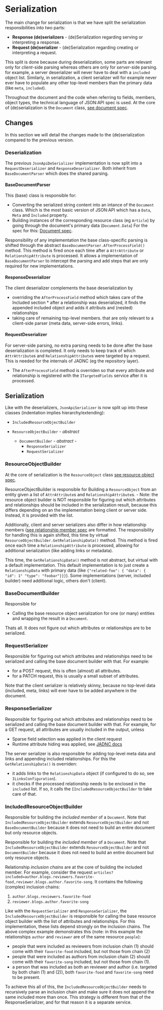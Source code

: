 
# Serialization

The main change for serialization is that we have split the serialization responsibilities into two parts:

* **Response (de)serializers** - (de)Serialization regarding serving or interpreting a response.
* **Request (de)serializer** - (de)Serialization regarding creating or interpreting a request.

This split is done because during deserialization, some parts are relevant only for *client*-side parsing whereas others are only for *server*-side parsing. for example, a server deserializer will never have to deal with a `included` object list. Similarly, in serialization, a client serializer will for example never ever have to populate any other top-level members than the primary data (like `meta`, `included`). 

Throughout the document and the code when referring to fields, members, object types, the technical language of JSON:API spec is used. At the core of (de)serialization is the
`Document` class, [see document spec](https://jsonapi.org/format/#document-structure).

## Changes

In this section we will detail the changes made to the (de)serialization compared to the previous version.

### Deserialization

The previous `JsonApiDeSerializer` implementation is now split into a `RequestDeserializer` and `ResponseDeserializer`. Both inherit from `BaseDocumentParser` which does the shared parsing.

#### BaseDocumentParser

This (base) class is responsible for:

* Converting the serialized string content into an intance of the `Document` class. Which is the most basic version of JSON:API which has a `Data`, `Meta` and `Included` property.
* Building instances of the corresponding resource class (eg `Article`) by going through the document's primary data (`Document.Data`) For the spec for this: [Document spec](https://jsonapi.org/format/#document-top-level).

Responsibility of any implementation the base class-specific parsing is shifted through the abstract `BaseDocumentParser.AfterProcessField()` method. This method is fired once each time after a `AttrAttribute` or `RelationshipAttribute` is processed. It allows a implementation of `BaseDocumentParser` to intercept the parsing and add steps that are only required for new implementations.

#### ResponseDeserializer

The client deserializer complements the base deserialization by

* overriding the `AfterProcessField` method which takes care of the Included section \* after a relationship was deserialized, it finds the appended included object and adds it attributs and (nested) relationships
* taking care of remaining top-level members. that are only relevant to a client-side parser (meta data, server-side errors, links).

#### RequestDeserializer

For server-side parsing, no extra parsing needs to be done after the base deserialization is completed. It only needs to keep track of which `AttrAttribute`s and `RelationshipAttribute`s were targeted by a request. This is needed for the internals of JADNC (eg the repository layer).

* The `AfterProcessField` method is overriden so that every attribute and relationship is registered with the `ITargetedFields` service after it is processed.

## Serialization

Like with the deserializers, `JsonApiSerializer` is now split up into these classes (indentation implies hierarchy/extending):

* `IncludedResourceObjectBuilder`

* `ResourceObjectBuilder` - *abstract* 
  * `DocumentBuilder` - *abstract* -
    * `ResponseSerializer`
    * `RequestSerializer`

### ResourceObjectBuilder

At the core of serialization is the `ResourceObject` class [see resource object spec](https://jsonapi.org/format/#document-resource-objects).

ResourceObjectBuilder is responsible for Building a `ResourceObject` from an entity given a list of `AttrAttribute`s and `RelationshipAttribute`s. - Note: the resource object builder is NOT responsible for figuring out which attributes and relationships should be included in the serialization result, because this differs depending on an the implementation being client or server side. Instead, it is provided with the list.

Additionally, client and server serializers also differ in how relationship members ([see relationship member spec](https://jsonapi.org/format/#document-resource-object-attributes) are formatted. The responsibility for handling this is again shifted, this time by virtual `ResourceObjectBuilder.GetRelationshipData()` method. This method is fired once each time a `RelationshipAttribute` is processed, allowing for additional serialization (like adding links or metadata).

This time, the `GetRelationshipData()` method is not abstract, but virtual with a default implementation. This default implementation is to just create a `RelationshipData` with primary data (like `{"related-foo": { "data": { "id": 1" "type": "foobar"}}}`). Some implementations (server, included builder) need additional logic, others don't (client).

### BaseDocumentBuilder
Responsible for

-   Calling the base resource object serialization for one (or many) entities and wrapping the result in a `Document`.

Thats all. It does not figure out which attributes or relationships are to be serialized.

### RequestSerializer

Responsible for figuring out which attributes and relationships need to be serialized and calling the base document builder with that.
For example:

-   for a POST request, this is often (almost) all attributes.
-   for a PATCH request, this is usually a small subset of attributes.

Note that the client serializer is relatively skinny, because no top-level data (included, meta, links) will ever have to be added anywhere in the document.

### ResponseSerializer

Responsible for figuring out which attributes and relationships need to be serialized and calling the base document builder with that.
For example, for a GET request, all attributes are usually included in the output, unless

* Sparse field selection was applied in the client request
* Runtime attribute hiding was applied, see [JADNC docs](https://json-api-dotnet.github.io/JsonApiDotNetCore/usage/resources/resource-definitions.html#runtime-attribute-filtering)

The server serializer is also responsible for adding top-level meta data and links and appending included relationships. For this the `GetRelationshipData()` is overriden:

* it adds links to the `RelationshipData` object (if configured to do so, see `ILinksConfiguration`).
* it checks if the processed relationship needs to be enclosed in the `included` list. If so, it calls the `IIncludedResourceObjectBuilder` to take care of that.

### IncludedResourceObjectBuilder
Responsible for building the *included member* of a `Document`. Note that `IncludedResourceObjectBuilder` extends `ResourceObjectBuilder` and not `BaseDocumentBuilder` because it does not need to build an entire document but only resource objects.

Responsible for building the _included member_ of a `Document`. Note that `IncludedResourceObjectBuilder` extends `ResourceObjectBuilder` and not `DocumentBuilder` because it does not need to build an entire document but only resource objects.

Relationship _inclusion chains_ are at the core of building the included member. For example, consider the request `articles?included=author.blogs.reviewers.favorite-food,reviewer.blogs.author.favorite-song`. It contains the following (complex) inclusion chains:

1. `author.blogs.reviewers.favorite-food`
2. `reviewer.blogs.author.favorite-song`

Like with the `RequestSerializer` and `ResponseSerializer`, the `IncludedResourceObjectBuilder` is responsible for calling the base resource object builder with the list of attributes and relationships. For this implementation, these lists depend strongly on the inclusion chains. The above complex example demonstrates this (note: in this example the relationships `author` and `reviewer` are of the same resource `people`):

* people that were included as reviewers from inclusion chain (1) should come with their `favorite-food` included, but not those from chain (2)
* people that were included as authors from inclusion chain (2) should come with their `favorite-song` included, but not those from chain (1).
* a person that was included as both an reviewer and author (i.e. targeted by both chain (1) and (2)), both `favorite-food` and `favorite-song` need to be present.

To achieve this all of this, the `IncludedResourceObjectBuilder` needs to recursively parse an inclusion chain and make sure it does not append the same included more than once. This strategy is different from that of the ResponseSerializer, and for that reason it is a separate service.
